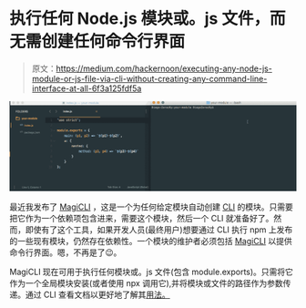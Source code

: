 # 执行任何 Node.js 模块或。js 文件，而无需创建任何命令行界面

> 原文：<https://medium.com/hackernoon/executing-any-node-js-module-or-js-file-via-cli-without-creating-any-command-line-interface-at-all-6f3a125fdf5a>

![](img/94f9be706984dd76d4f530a1c86b13bf.png)

最近我发布了 [MagiCLI](https://github.com/DiegoZoracKy/magicli) ，这是一个为任何给定模块自动创建 [CLI](https://hackernoon.com/tagged/cli) 的模块。只需要把它作为一个依赖项包含进来，需要这个模块，然后一个 CLI 就准备好了。然而，即使有了这个工具，如果开发人员(最终用户)想要通过 CLI 执行 npm 上发布的一些现有模块，仍然存在依赖性。一个模块的维护者必须包括 [MagiCLI](https://hackernoon.com/tagged/magicli) 以提供命令行界面。嗯，不再是了😉。

MagiCLI 现在可用于执行任何模块或。js 文件(包含 module.exports)。只需将它作为一个全局模块安装(或者使用 npx 调用它),并将模块或文件的路径作为参数传递。通过 CLI 查看文档以更好地了解其[用法。](https://github.com/DiegoZoracKy/magicli#usage-via-cli)